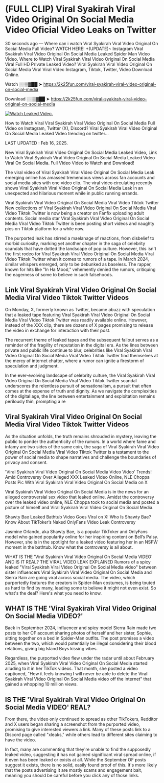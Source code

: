 # (FULL CLIP) Viral Syakirah Viral Video Original On Social Media Video Oficial Video Leaks on Twitter

30 seconds ago — Where can i watch Viral Syakirah Viral Video Original On Social Media Full Video? WATCH HERE! +(UPDATE)~ Instagram Viral Syakirah Viral Video Original On Social Media Leaked Spider Man Video Video. Where to Watch Viral Syakirah Viral Video Original On Social Media Viral Full HD Private Leaked Video? Viral Syakirah Viral Video Original On Social Media Viral Viral Video Instagram, Tiktok, Twitter, Video Download Online.

Watch ░░▒▓██ ➤ https://2k25fun.com/viral-syakirah-viral-video-original-on-social-media

Download ░░▒▓██ ➤ https://2k25fun.com/viral-syakirah-viral-video-original-on-social-media

[![Watch Leaked Video.](https://miro.medium.com/v2/resize:fit:828/format:webp/1*cilzJN44JGOrTw9NJCrNHA.gif "Watch Leaked Video")](https://2k25fun.com/viral-syakirah-viral-video-original-on-social-media)

How to Watch Viral Viral Syakirah Viral Video Original On Social Media Full Video on Instagram, Twitter (X), Discord? Viral Syakirah Viral Video Original On Social Media Leaked Video trending on twitter...

LAST UPDATED : Feb 16, 2025.

New Viral Syakirah Viral Video Original On Social Media Leaked Video, Link to Watch Viral Syakirah Viral Video Original On Social Media Leaked Video Viral On Social Media. Full Video Video to Watch and Download!

The viral video of Viral Syakirah Viral Video Original On Social Media Leak emerging online has amassed tremendous views across fan accounts and social media sites with one video clip. The viral video circulating recently shows Viral Syakirah Viral Video Original On Social Media Leak in an unexpected and hilarious moment while in public running errands.

Viral Syakirah Viral Video Original On Social Media Viral Video Tiktok Twitter New collections of Viral Syakirah Viral Video Original On Social Media Viral Video Tiktok Twitter is now being a creator on Fanfix uploading adult contents. Social media star Viral Syakirah Viral Video Original On Social Media Viral Video Tiktok Twitter is been posting short videos and naughty pics on Tiktok platform for a while now.

The purported leak has stirred a maelanage of reactions, from disbelief to morbid curiosity, marking yet another chapter in the saga of celebrity scandals that have dotted the landscape of pop culture. However, this isn't the first rodeo for Viral Syakirah Viral Video Original On Social Media Viral Video Tiktok Twitter when it comes to rumors of a tape. In March 2024, similar whispers emerged, only to be debunked as baseless. The rapper, known for hits like "In Ha Mood," vehemently denied the rumors, critiquing the eagerness of some to believe in such falsehoods.

## Link Viral Syakirah Viral Video Original On Social Media Viral Video Tiktok Twitter Videos

On Monday, X, formerly known as Twitter, became abuzz with speculation that a leaked tape featuring Viral Syakirah Viral Video Original On Social Media Viral Video Tiktok Twitter was readily available online. However, instead of the XXX clip, there are dozens of X pages promising to release the video in exchange for interaction with their post.

The recurrent theme of leaked tapes and the subsequent fallout serves as a reminder of the fragility of reputation in the digital era. As the lines between private and public life continue to blur, celebrities like Viral Syakirah Viral Video Original On Social Media Viral Video Tiktok Twitter find themselves at the mercy of internet chatter, where a rumor can ignite a firestorm of speculation and judgment.

In the ever-evolving landscape of celebrity culture, the Viral Syakirah Viral Video Original On Social Media Viral Video Tiktok Twitter scandal underscores the relentless pursuit of sensationalism, a pursuit that often comes at the expense of truth and dignity. As we navigate the complexities of the digital age, the line between entertainment and exploitation remains perilously thin, prompting a re

##  Viral Syakirah Viral Video Original On Social Media Viral Video Tiktok Twitter Videos

As the situation unfolds, the truth remains shrouded in mystery, leaving the public to ponder the authenticity of the rumors. In a world where fame and infamy are two sides of the same coin, the saga of Viral Syakirah Viral Video Original On Social Media Viral Video Tiktok Twitter is a testament to the power of social media to shape narratives and challenge the boundaries of privacy and consent.

'Viral Syakirah Viral Video Original On Social Media Video Video' Trends! Amid Controversy Over Alleged XXX Leaked Video Online, NLE Choppa Posts Pic With Viral Syakirah Viral Video Original On Social Media on X

Viral Syakirah Viral Video Original On Social Media is in the news for an alleged controversial sex video that leaked online. Amidst the controversy over the leaked video online, NLE Choppa took to social media and posted a picture of himself and Viral Syakirah Viral Video Original On Social Media.

Shawty Bae Leaked Bathtub Video Goes Viral on X! Who Is Shawty Bae? Know About TikToker’s Naked OnlyFans Video Leak Controversy

Jasmine Orlando, aka Shawty Bae, is a popular TikToker and OnlyFans model who gained popularity online for her inspiring content on Bell’s Palsy. However, she is in the spotlight for a leaked video featuring her in an NSFW moment in the bathtub. Know what the controversy is all about.

WHAT IS THE 'Viral Syakirah Viral Video Original On Social Media VIDEO' AND IS IT REAL? THE VIRAL VIDEO LEAK EXPLAINED Rumors of a spicy leaked "Viral Syakirah Viral Video Original On Social Media video" between sister influencers Viral Syakirah Viral Video Original On Social Media and Sierra Rain are going viral across social media. The video, which purportedly features the creators in Spider-Man costumes, is being touted as hard to find by many, leading some to believe it might not even exist. So what's the deal? Here's what you need to know.

## WHAT IS THE 'Viral Syakirah Viral Video Original On Social Media VIDEO?'

Back in September 2024, influencer and spicy model Sierra Rain made two posts to her OF account sharing photos of herself and her sister, Sophie, sitting together on a bed in Spider-Man outfits. The post promises a video between the two, which would potentially be illegal considering their blood relations, giving big Island Boys kissing vibes.

Regardless, the purported video flew under the radar until about February 2025, when Viral Syakirah Viral Video Original On Social Media started alluding to it in her TikTok videos. That month, she posted a video captioned, "How it feels knowing I will never be able to delete the Viral Syakirah Viral Video Original On Social Media video off the internet" that gained a whopping 10 million views.

## IS THE 'Viral Syakirah Viral Video Original On Social Media VIDEO' REAL?

From there, the video only continued to spread as other TikTokers, Redditor and X users began sharing a screenshot from the purported video, promising to give interested viewers a link. Many of these posts link to a Discord page called "xleaks," while others lead to different sites claiming to have the video.

In fact, many are commenting that they're unable to find the supposedly leaked video, suggesting it has not gained significant viral spread online, if it even has been leaked or exists at all. While the September OF posts suggest it exists, there is no solid, easily found proof of this. It's more likely that the posts advertising it are mostly scams and engagement bait, meaning you should be careful before you click any of those links.